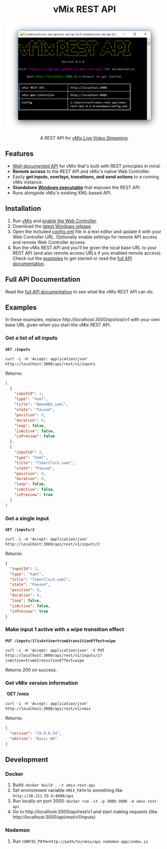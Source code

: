 <h1 align="center">vMix REST API</h1>
<p align="center">
  <img src="/docs/screenshot.png?raw=true" alt="vMix REST API" width="500">
</p>
<p align="center">
  A REST API for <a href="https://www.vmix.com/" target="_blank">vMix Live Video Streaming</a>.
</p>

## Features
* [Well-documented API](https://curtgrimes.github.io/vmix-rest-api) for vMix that's built with REST principles in mind.
* **Remote access** to the REST API and vMix's native Web Controller.
* Easily **get inputs, overlays, transitions, and send actions** to a running vMix instance.
* **Standalone [Windows executable](https://github.com/curtgrimes/vmix-rest-api/releases/latest)** that exposes the REST API.
* Runs alongside vMix's existing XML-based API.

## Installation
1. Run [vMix](https://www.vmix.com) and [enable the Web Controller](https://www.vmix.com/knowledgebase/article.aspx/69/how-to-control-vmix-from-a-web-browser-using-vmix-web-controller).
1. Download the [latest Windows release](https://github.com/curtgrimes/vmix-rest-api/releases/latest)
1. Open the included [config.yml](config/config.sample.yml) file in a text editor and update it with your Web Controller URL. Optionally enable settings for remote API access and remote Web Controller access.
1. Run the vMix REST API and you'll be given the local base URL to your REST API (and also remote access URLs if you enabled remote access). Check out the [examples](#examples) to get started or read the [full API documentation](https://curtgrimes.github.io/vmix-rest-api/).

## Full API Documentation
Read the [full API documentation](https://curtgrimes.github.io/vmix-rest-api/) to see what the vMix REST API can do.

## Examples
In these examples, replace *http://localhost:3000/api/rest/v1* with your own base URL given when you start the vMix REST API.

### Get a list of all inputs
**`GET /inputs`**
```
curl -i -H 'Accept: application/json' http://localhost:3000/api/rest/v1/inputs
```
Returns:
```json
[
  {
    "inputId": 1,
    "type": "Xaml",
    "title": "NewsHD2.xaml",
    "state": "Paused",
    "position": 0,
    "duration": 0,
    "loop": false,
    "isActive": false,
    "isPreview": false
  },
  {
    "inputId": 2,
    "type": "Xaml",
    "title": "TimerClock.xaml",
    "state": "Paused",
    "position": 0,
    "duration": 0,
    "loop": false,
    "isActive": false,
    "isPreview": true
  }
]
```

### Get a single input
**`GET /inputs/2`**
```
curl -i -H 'Accept: application/json' http://localhost:3000/api/rest/v1/inputs/2
```
Returns:
```json
{
  "inputId": 2,
  "type": "Xaml",
  "title": "TimerClock.xaml",
  "state": "Paused",
  "position": 0,
  "duration": 0,
  "loop": false,
  "isActive": false,
  "isPreview": true
}
```

### Make input 1 active with a wipe transition effect
**`PUT /inputs/1?isActive=true&transitionEffect=wipe`**
```
curl -i -H 'Accept: application/json' -X PUT http://localhost:3000/api/rest/v1/inputs/1?isActive=true&transitionEffect=wipe
```
Returns 200 on success.

### Get vMix version information
**`GET /vmix**
```
curl -i -H 'Accept: application/json' http://localhost:3000/api/rest/v1/vmix
```
Returns:
```json
{
  "version": "19.0.0.54",
  "edition": "Basic HD"
}
```


## Development
### Docker
1. Build: `docker build . -t vmix-rest-api`
1. Set environment variable `VMIX_PATH` to something like `http://10.211.55.6:8088/api`
1. Run locally on port 3000: `docker run -it -p 3000:3000 -d vmix-rest-api`
1. Go to http://localhost:3000/api/rest/v1 and start making requests (like http://localhost:3000/api/rest/v1/inputs)

### Nodemon
1. Run `CONFIG_PATH=http://path/to/vmix/api nodemon app/index.js`